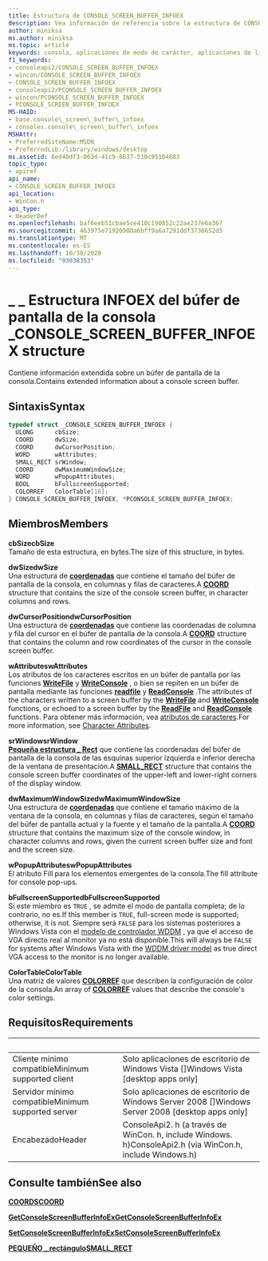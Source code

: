 ```yaml
---
title: Estructura de CONSOLE_SCREEN_BUFFER_INFOEX
description: Vea información de referencia sobre la estructura de CONSOLE_SCREEN_BUFFER_INFOEX, que contiene información extendida sobre un búfer de pantalla de la consola.
author: miniksa
ms.author: miniksa
ms.topic: article
keywords: consola, aplicaciones de modo de carácter, aplicaciones de línea de comandos, aplicaciones de terminal, API de consola
f1_keywords:
- consoleapi2/CONSOLE_SCREEN_BUFFER_INFOEX
- wincon/CONSOLE_SCREEN_BUFFER_INFOEX
- CONSOLE_SCREEN_BUFFER_INFOEX
- consoleapi2/PCONSOLE_SCREEN_BUFFER_INFOEX
- wincon/PCONSOLE_SCREEN_BUFFER_INFOEX
- PCONSOLE_SCREEN_BUFFER_INFOEX
MS-HAID:
- base.console\_screen\_buffer\_infoex
- consoles.console\_screen\_buffer\_infoex
MSHAttr:
- PreferredSiteName:MSDN
- PreferredLib:/library/windows/desktop
ms.assetid: 6ed40df3-063d-41c9-8637-510c95104603
topic_type:
- apiref
api_name:
- CONSOLE_SCREEN_BUFFER_INFOEX
api_location:
- WinCon.h
api_type:
- HeaderDef
ms.openlocfilehash: baf6eeb51cbae5ce410c190852c22ae237e6a367
ms.sourcegitcommit: 463975e71920908a6bff9a6a7291ddf3736652d5
ms.translationtype: MT
ms.contentlocale: es-ES
ms.lasthandoff: 10/30/2020
ms.locfileid: "93038353"
---
```

# <a name="console_screen_buffer_infoex-structure"></a><span data-ttu-id="2aee6-104">\_ \_ Estructura INFOEX del búfer de pantalla de la consola \_</span><span class="sxs-lookup"><span data-stu-id="2aee6-104">CONSOLE\_SCREEN\_BUFFER\_INFOEX structure</span></span>

<span data-ttu-id="2aee6-105">Contiene información extendida sobre un búfer de pantalla de la consola.</span><span class="sxs-lookup"><span data-stu-id="2aee6-105">Contains extended information about a console screen buffer.</span></span>

## <a name="syntax"></a><span data-ttu-id="2aee6-106">Sintaxis</span><span class="sxs-lookup"><span data-stu-id="2aee6-106">Syntax</span></span>

```C
typedef struct _CONSOLE_SCREEN_BUFFER_INFOEX {
  ULONG      cbSize;
  COORD      dwSize;
  COORD      dwCursorPosition;
  WORD       wAttributes;
  SMALL_RECT srWindow;
  COORD      dwMaximumWindowSize;
  WORD       wPopupAttributes;
  BOOL       bFullscreenSupported;
  COLORREF   ColorTable[16];
} CONSOLE_SCREEN_BUFFER_INFOEX, *PCONSOLE_SCREEN_BUFFER_INFOEX;
```

## <a name="members"></a><span data-ttu-id="2aee6-107">Miembros</span><span class="sxs-lookup"><span data-stu-id="2aee6-107">Members</span></span>

<span data-ttu-id="2aee6-108">**cbSize**</span><span class="sxs-lookup"><span data-stu-id="2aee6-108">**cbSize**</span></span>  
<span data-ttu-id="2aee6-109">Tamaño de esta estructura, en bytes.</span><span class="sxs-lookup"><span data-stu-id="2aee6-109">The size of this structure, in bytes.</span></span>

<span data-ttu-id="2aee6-110">**dwSize**</span><span class="sxs-lookup"><span data-stu-id="2aee6-110">**dwSize**</span></span>  
<span data-ttu-id="2aee6-111">Una estructura de [**coordenadas**](coord-str.md) que contiene el tamaño del búfer de pantalla de la consola, en columnas y filas de caracteres.</span><span class="sxs-lookup"><span data-stu-id="2aee6-111">A [**COORD**](coord-str.md) structure that contains the size of the console screen buffer, in character columns and rows.</span></span>

<span data-ttu-id="2aee6-112">**dwCursorPosition**</span><span class="sxs-lookup"><span data-stu-id="2aee6-112">**dwCursorPosition**</span></span>  
<span data-ttu-id="2aee6-113">Una estructura de [**coordenadas**](coord-str.md) que contiene las coordenadas de columna y fila del cursor en el búfer de pantalla de la consola.</span><span class="sxs-lookup"><span data-stu-id="2aee6-113">A [**COORD**](coord-str.md) structure that contains the column and row coordinates of the cursor in the console screen buffer.</span></span>

<span data-ttu-id="2aee6-114">**wAttributes**</span><span class="sxs-lookup"><span data-stu-id="2aee6-114">**wAttributes**</span></span>  
<span data-ttu-id="2aee6-115">Los atributos de los caracteres escritos en un búfer de pantalla por las funciones [**WriteFile**](https://msdn.microsoft.com/library/windows/desktop/aa365747) y [**WriteConsole**](writeconsole.md) , o bien se repiten en un búfer de pantalla mediante las funciones [**readfile**](https://msdn.microsoft.com/library/windows/desktop/aa365467) y [**ReadConsole**](readconsole.md) .</span><span class="sxs-lookup"><span data-stu-id="2aee6-115">The attributes of the characters written to a screen buffer by the [**WriteFile**](https://msdn.microsoft.com/library/windows/desktop/aa365747) and [**WriteConsole**](writeconsole.md) functions, or echoed to a screen buffer by the [**ReadFile**](https://msdn.microsoft.com/library/windows/desktop/aa365467) and [**ReadConsole**](readconsole.md) functions.</span></span> <span data-ttu-id="2aee6-116">Para obtener más información, vea [atributos de caracteres](console-screen-buffers.md#character-attributes).</span><span class="sxs-lookup"><span data-stu-id="2aee6-116">For more information, see [Character Attributes](console-screen-buffers.md#character-attributes).</span></span>

<span data-ttu-id="2aee6-117">**srWindow**</span><span class="sxs-lookup"><span data-stu-id="2aee6-117">**srWindow**</span></span>  
<span data-ttu-id="2aee6-118">[**Pequeña estructura \_ Rect**](small-rect-str.md) que contiene las coordenadas del búfer de pantalla de la consola de las esquinas superior izquierda e inferior derecha de la ventana de presentación.</span><span class="sxs-lookup"><span data-stu-id="2aee6-118">A [**SMALL\_RECT**](small-rect-str.md) structure that contains the console screen buffer coordinates of the upper-left and lower-right corners of the display window.</span></span>

<span data-ttu-id="2aee6-119">**dwMaximumWindowSize**</span><span class="sxs-lookup"><span data-stu-id="2aee6-119">**dwMaximumWindowSize**</span></span>  
<span data-ttu-id="2aee6-120">Una estructura de [**coordenadas**](coord-str.md) que contiene el tamaño máximo de la ventana de la consola, en columnas y filas de caracteres, según el tamaño del búfer de pantalla actual y la fuente y el tamaño de la pantalla.</span><span class="sxs-lookup"><span data-stu-id="2aee6-120">A [**COORD**](coord-str.md) structure that contains the maximum size of the console window, in character columns and rows, given the current screen buffer size and font and the screen size.</span></span>

<span data-ttu-id="2aee6-121">**wPopupAttributes**</span><span class="sxs-lookup"><span data-stu-id="2aee6-121">**wPopupAttributes**</span></span>  
<span data-ttu-id="2aee6-122">El atributo Fill para los elementos emergentes de la consola.</span><span class="sxs-lookup"><span data-stu-id="2aee6-122">The fill attribute for console pop-ups.</span></span>

<span data-ttu-id="2aee6-123">**bFullscreenSupported**</span><span class="sxs-lookup"><span data-stu-id="2aee6-123">**bFullscreenSupported**</span></span>  
<span data-ttu-id="2aee6-124">Si este miembro es `TRUE` , se admite el modo de pantalla completa; de lo contrario, no es.</span><span class="sxs-lookup"><span data-stu-id="2aee6-124">If this member is `TRUE`, full-screen mode is supported; otherwise, it is not.</span></span> <span data-ttu-id="2aee6-125">Siempre será `FALSE` para los sistemas posteriores a Windows Vista con el [modelo de controlador WDDM](https://docs.microsoft.com/windows-hardware/drivers/display/introduction-to-the-windows-vista-and-later-display-driver-model) , ya que el acceso de VGA directo real al monitor ya no está disponible.</span><span class="sxs-lookup"><span data-stu-id="2aee6-125">This will always be `FALSE` for systems after Windows Vista with the [WDDM driver model](https://docs.microsoft.com/windows-hardware/drivers/display/introduction-to-the-windows-vista-and-later-display-driver-model) as true direct VGA access to the monitor is no longer available.</span></span>

<span data-ttu-id="2aee6-126">**ColorTable**</span><span class="sxs-lookup"><span data-stu-id="2aee6-126">**ColorTable**</span></span>  
<span data-ttu-id="2aee6-127">Una matriz de valores [**COLORREF**](https://msdn.microsoft.com/library/windows/desktop/dd183449) que describen la configuración de color de la consola.</span><span class="sxs-lookup"><span data-stu-id="2aee6-127">An array of [**COLORREF**](https://msdn.microsoft.com/library/windows/desktop/dd183449) values that describe the console's color settings.</span></span>

## <a name="requirements"></a><span data-ttu-id="2aee6-128">Requisitos</span><span class="sxs-lookup"><span data-stu-id="2aee6-128">Requirements</span></span>

| &nbsp; | &nbsp; |
|-|-|
| <span data-ttu-id="2aee6-129">Cliente mínimo compatible</span><span class="sxs-lookup"><span data-stu-id="2aee6-129">Minimum supported client</span></span> | <span data-ttu-id="2aee6-130">Solo aplicaciones de escritorio de Windows Vista \[\]</span><span class="sxs-lookup"><span data-stu-id="2aee6-130">Windows Vista \[desktop apps only\]</span></span> |
| <span data-ttu-id="2aee6-131">Servidor mínimo compatible</span><span class="sxs-lookup"><span data-stu-id="2aee6-131">Minimum supported server</span></span> | <span data-ttu-id="2aee6-132">Solo aplicaciones de escritorio de Windows Server 2008 \[\]</span><span class="sxs-lookup"><span data-stu-id="2aee6-132">Windows Server 2008 \[desktop apps only\]</span></span> |
| <span data-ttu-id="2aee6-133">Encabezado</span><span class="sxs-lookup"><span data-stu-id="2aee6-133">Header</span></span> | <span data-ttu-id="2aee6-134">ConsoleApi2. h (a través de WinCon. h, include Windows. h)</span><span class="sxs-lookup"><span data-stu-id="2aee6-134">ConsoleApi2.h (via WinCon.h, include Windows.h)</span></span> |

## <a name="see-also"></a><span data-ttu-id="2aee6-135">Consulte también</span><span class="sxs-lookup"><span data-stu-id="2aee6-135">See also</span></span>

[<span data-ttu-id="2aee6-136">**COORDS**</span><span class="sxs-lookup"><span data-stu-id="2aee6-136">**COORD**</span></span>](coord-str.md)

[<span data-ttu-id="2aee6-137">**GetConsoleScreenBufferInfoEx**</span><span class="sxs-lookup"><span data-stu-id="2aee6-137">**GetConsoleScreenBufferInfoEx**</span></span>](getconsolescreenbufferinfoex.md)

[<span data-ttu-id="2aee6-138">**SetConsoleScreenBufferInfoEx**</span><span class="sxs-lookup"><span data-stu-id="2aee6-138">**SetConsoleScreenBufferInfoEx**</span></span>](setconsolescreenbufferinfoex.md)

[<span data-ttu-id="2aee6-139">**PEQUEÑO \_ rectángulo**</span><span class="sxs-lookup"><span data-stu-id="2aee6-139">**SMALL\_RECT**</span></span>](small-rect-str.md)
